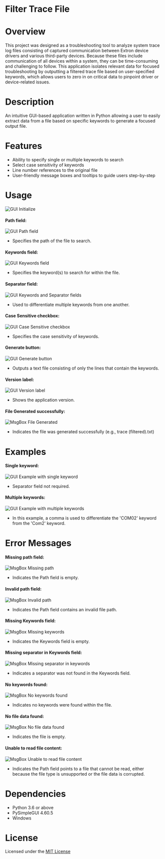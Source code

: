 # Filter Trace File

# Overview
This project was designed as a troubleshooting tool to analyze system trace log files consisting of captured communication between Extron device drivers and various third-party devices. Because these files include communication of all devices within a system, they can be time-consuming and challenging to follow. This application isolates relevant data for focused troubleshooting by outputting a filtered trace file based on user-specified keywords, which allows users to zero in on critical data to pinpoint driver or device-related issues.

# Description
An intuitive GUI-based application written in Python allowing a user to easily extract data from a file based on specific keywords to generate a focused output file.

# Features
- Ability to specify single or multiple keywords to search
- Select case sensitivity of keywords
- Line number references to the original file
- User-friendly message boxes and tooltips to guide users step-by-step

# Usage
![GUI Initialize](images/GUI%20Initialize.png)

#### Path field:
![GUI Path field](images/GUI%20Path%20field.png)
- Specifies the path of the file to search.

#### Keywords field:
![GUI Keywords field](images/GUI%20Keywords%20field.png)
- Specifies the keyword(s) to search for within the file.

#### Separator field:
![GUI Keywords and Separator fields](images/GUI%20Keywords%20and%20Separator%20fields.png)
- Used to differentiate multiple keywords from one another.

#### Case Sensitive checkbox:
![GUI Case Sensitive checkbox](images/GUI%20Case%20Sensitive%20checkbox.png)
- Specifies the case sensitivity of keywords.

#### Generate button:
![GUI Generate button](images/GUI%20Generate%20button.png)
- Outputs a text file consisting of only the lines that contain the keywords.

#### Version label:
![GUI Version label](images/GUI%20Version%20label.png)
- Shows the application version.

#### File Generated successfully:
![MsgBox File Generated](images/MsgBox%20File%20Generated.png)
- Indicates the file was generated successfully (e.g., trace (filtered).txt)

# Examples
#### Single keyword:
![GUI Example with single keyword](images/GUI%20Example%20with%20single%20keyword.png)
- Separator field not required.

#### Multiple keywords:
![GUI Example with multiple keywords](images/GUI%20Example%20with%20multiple%20keywords.png)
- In this example, a comma is used to differentiate the 'COM02' keyword from the 'Com2' keyword.

# Error Messages
#### Missing path field:
![MsgBox Missing path](images/MsgBox%20Missing%20path.png)
- Indicates the Path field is empty.

#### Invalid path field:
![MsgBox Invalid path](images/MsgBox%20Invalid%20path.png)
- Indicates the Path field contains an invalid file path.

#### Missing Keywords field:
![MsgBox Missing keywords](images/MsgBox%20Missing%20keywords.png)
- Indicates the Keywords field is empty.

#### Missing separator in Keywords field:
![MsgBox Missing separator in keywords](images/MsgBox%20Missing%20separator%20in%20keywords.png)
- Indicates a separator was not found in the Keywords field.

#### No keywords found:
![MsgBox No keywords found](images/MsgBox%20No%20keywords%20found.png)
- Indicates no keywords were found within the file.

#### No file data found:
![MsgBox No file data found](images/MsgBox%20No%20file%20data%20found.png)
- Indicates the file is empty.

#### Unable to read file content:
![MsgBox Unable to read file content](images/MsgBox%20Unable%20to%20read%20file%20content.png)
- Indicates the Path field points to a file that cannot be read, either because the file type is unsupported or the file data is corrupted.

# Dependencies
- Python 3.6 or above
- PySimpleGUI 4.60.5
- Windows

# License
Licensed under the [MIT License](LICENSE)